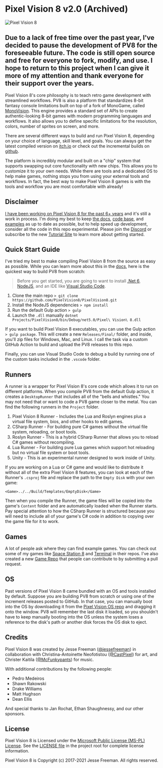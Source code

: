 # Pixel Vision 8 v2.0 (Archived)
![Pixel Vision 8](https://github.com/PixelVision8/PixelVision8/workflows/Pixel%20Vision%208/badge.svg)

## Due to a lack of free time over the past year, I've decided to pause the development of PV8 for the foreseeable future. The code is still open source and free for everyone to fork, modify, and use. I hope to return to this project when I can give it more of my attention and thank everyone for their support over the years.

Pixel Vision 8's core philosophy is to teach retro game development with streamlined workflows. PV8 is also a platform that standardizes 8-bit fantasy console limitations built on top of a fork of MonoGame, called [MonoVision](https://github.com/PixelVision8/MonoVision). This engine provides a standard set of APIs to create authentic-looking 8-bit games with modern programming languages and workflows. It also allows you to define specific limitations for the resolution, colors, number of sprites on screen, and more. 

There are several different ways to build and run Pixel Vision 8, depending on your choice of language, skill level, and goals. You can always get the latest compiled version on [itch.io](https://pixelvision8.itch.io/pv8) or check out the incremental builds on [github]([https://githu](https://github.com/PixelVision8/PixelVision8/releases/latest)).

The platform is incredibly modular and built on a "chip" system that supports swapping out core functionality with new chips. This allows you to customize it to your own needs. While there are tools and a dedicated OS to help make games, nothing stops you from using your external tools and workflows. In fact, the best way to make Pixel Vision 8 games is with the tools and workflow you are most comfortable with already!

## Disclaimer

[I have been working on Pixel Vision 8 for the past 6+ years](https://jessefreeman.hashnode.dev/the-dark-side-of-supporting-an-open-source-project) and it's still a work in process. I'm doing my best to keep [the docs](https://github.com/PixelVision8/PixelVision8/wiki), [code base](https://github.com/PixelVision8/PixelVision8/tree/master), and [examples](https://github.com/PixelVision8/Examples) as up to date as possible, but to help speed up development, consider all the code in this repo experimental. Please join the [Discord](https://discord.gg/pixelvision8) or subscribe to the new [Tutorial Site](https://hashnode.com/@pixelvision8) to learn more about getting started.

## Quick Start Guide

I've tried my best to make compiling Pixel Vision 8 from the source as easy as possible. While you can learn more about this in the [docs](https://github.com/PixelVision8/PixelVision8/wiki), here is the quickest way to build PV8 from scratch:

> Before you get started, you are going to want to install [.Net 6](https://dotnet.microsoft.com/download/dotnet/6.0), [NodeJS](https://nodejs.org/en/download/), and an IDE like [Visual Studio Code](https://code.visualstudio.com/Download).

1. Clone the main repo `> git clone https://github.com/PixelVision8/PixelVision8.git`
2. Install the NodeJS dependencies `> npm install`
3. Run the default Gulp action `> gulp`
4. Launch the `.dll` manually `dotnet Projects/PixelVision8/bin/Debug/net5.0/Pixel\ Vision\ 8.dll`

If you want to build Pixel Vision 8 executables, you can use the Gulp action `> gulp package`. This will create a new `Releases/Final/` folder, and inside, you'll zip files for Windows, Mac, and Linux. I call the task via a custom GitHub Action to build and upload the PV8 releases to this repo.

Finally, you can use Visual Studio Code to debug a build by running one of the custom tasks included in the `.vscode` folder.

## Runners

A runner is a wrapper for Pixel Vision 8's core code which allows it to run on different platforms. When you compile PV8 from the default Gulp action, it creates a `DesktopRunner` that includes all of the "bells and whistles." You may not need that or want to code a PV8 game closer to the metal. You can find the following runners in the `Project` folder.

1. Pixel Vision 8 Runner - Includes the Lua and Roslyn engines plus a virtual file system, bios, and other hooks to edit games.
2. CSharp Runner - For building pure C# games without the virtual file system, reloading, or boot tools.
3. Roslyn Runner - This is a hybrid CSharp Runner that allows you to reload C# games without recompiling.
4. Lua Runner - For building pure Lua games which support hot reloading but no virtual file system or boot tools.
5. Unity - This is an experimental runner designed to work inside of Unity.

If you are working on a Lua or C# game and would like to distribute it without all of the extra Pixel Vision 8 features, you can look at each of the Runner's `.csproj` file and replace the path to the `Empty Disk` with your own game:

```<Game>../../Build/Templates/EmptyDisk</Game>```

Then when you compile the Runner, the game files will be copied into the game's `Content` folder and are automatically loaded when the Runner starts. Pay special attention to how the CSharp Runner is structured because you will need to include all of your game's C# code in addition to copying over the game file for it to work.

## Games

A lot of people ask where they can find example games. You can check out some of my games like [Space Station 8](https://github.com/PixelVision8/SpaceStation8) and [Terminal](https://github.com/PixelVision8/Terminal) in their repos. I've also created a new [Game Repo](https://github.com/PixelVision8/Games) that people can contribute to by submitting a pull request.

## OS

Past versions of Pixel Vision 8 came bundled with an OS and tools installed by default. Suppose you are building PV8 from scratch or using one of the increment releases posted to GitHub. In that case, you can manually boot into the OS by downloading it from the [Pixel Vision OS repo](https://github.com/PixelVision8/OS) and dragging it onto the window. PV8 will remember the last disk it loaded, so you shouldn't have to keep manually booting into the OS unless the system loses a reference to the disk's path or another disk forces the OS disk to eject.

## Credits

Pixel Vision 8 was created by Jesse Freeman ([@jessefreeman](http://twitter.com/jessefreeman)) in collaboration with Christina-Antoinette Neofotistou ([@CastPixel](http://twitter.com/CastPixel)) for art, and Christer Kaitila ([@McFunkypants](http://twitter.com/McFunkypants)) for music. 

With additional contributions by the following people:

* Pedro Medeiros
* Shawn Rakowski
* Drake Williams
* Matt Hughson
* Dean Ellis

And special thanks to Jan Rochat, Ethan Shaughnessy, and our other sponsors.

## License

Pixel Vision 8 is Licensed under the [Microsoft Public License (MS-PL) License](https://opensource.org/licenses/MS-PL). See the [LICENSE file](https://github.com/PixelVision8/PixelVision8/blob/master/LICENSE.txt) in the project root for complete license information.

Pixel Vision 8 is Copyright (c) 2017-2021 Jesse Freeman. All rights reserved.
